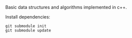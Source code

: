 Basic data structures and algorithms implemented in c++.

Install dependencies:
```
git submodule init
git submodule update
```
